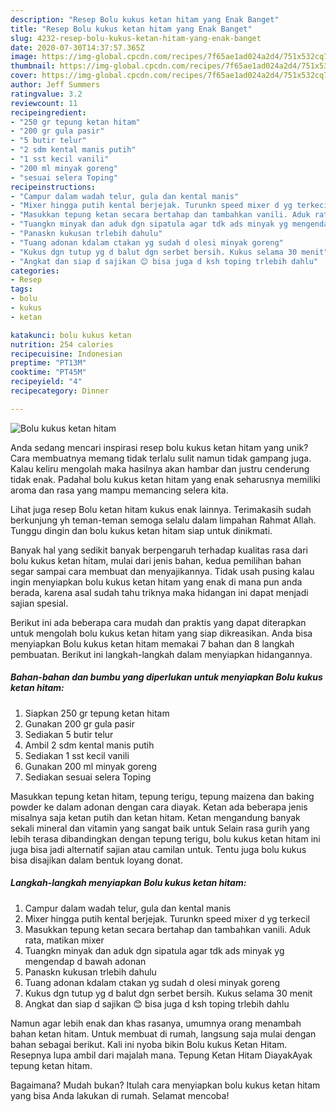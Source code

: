 ```yaml
---
description: "Resep Bolu kukus ketan hitam yang Enak Banget"
title: "Resep Bolu kukus ketan hitam yang Enak Banget"
slug: 4232-resep-bolu-kukus-ketan-hitam-yang-enak-banget
date: 2020-07-30T14:37:57.365Z
image: https://img-global.cpcdn.com/recipes/7f65ae1ad024a2d4/751x532cq70/bolu-kukus-ketan-hitam-foto-resep-utama.jpg
thumbnail: https://img-global.cpcdn.com/recipes/7f65ae1ad024a2d4/751x532cq70/bolu-kukus-ketan-hitam-foto-resep-utama.jpg
cover: https://img-global.cpcdn.com/recipes/7f65ae1ad024a2d4/751x532cq70/bolu-kukus-ketan-hitam-foto-resep-utama.jpg
author: Jeff Summers
ratingvalue: 3.2
reviewcount: 11
recipeingredient:
- "250 gr tepung ketan hitam"
- "200 gr gula pasir"
- "5 butir telur"
- "2 sdm kental manis putih"
- "1 sst kecil vanili"
- "200 ml minyak goreng"
- "sesuai selera Toping"
recipeinstructions:
- "Campur dalam wadah telur, gula dan kental manis"
- "Mixer hingga putih kental berjejak. Turunkn speed mixer d yg terkecil"
- "Masukkan tepung ketan secara bertahap dan tambahkan vanili. Aduk rata, matikan mixer"
- "Tuangkn minyak dan aduk dgn sipatula agar tdk ads minyak yg mengendap d bawah adonan"
- "Panaskn kukusan trlebih dahulu"
- "Tuang adonan kdalam ctakan yg sudah d olesi minyak goreng"
- "Kukus dgn tutup yg d balut dgn serbet bersih. Kukus selama 30 menit"
- "Angkat dan siap d sajikan 😊 bisa juga d ksh toping trlebih dahlu"
categories:
- Resep
tags:
- bolu
- kukus
- ketan

katakunci: bolu kukus ketan 
nutrition: 254 calories
recipecuisine: Indonesian
preptime: "PT13M"
cooktime: "PT45M"
recipeyield: "4"
recipecategory: Dinner

---
```



![Bolu kukus ketan hitam](https://img-global.cpcdn.com/recipes/7f65ae1ad024a2d4/751x532cq70/bolu-kukus-ketan-hitam-foto-resep-utama.jpg)

Anda sedang mencari inspirasi resep bolu kukus ketan hitam yang unik? Cara membuatnya memang tidak terlalu sulit namun tidak gampang juga. Kalau keliru mengolah maka hasilnya akan hambar dan justru cenderung tidak enak. Padahal bolu kukus ketan hitam yang enak seharusnya memiliki aroma dan rasa yang mampu memancing selera kita.

Lihat juga resep Bolu ketan hitam kukus enak lainnya. Terimakasih sudah berkunjung yh teman-teman semoga selalu dalam limpahan Rahmat Allah. Tunggu dingin dan bolu kukus ketan hitam siap untuk dinikmati.

Banyak hal yang sedikit banyak berpengaruh terhadap kualitas rasa dari bolu kukus ketan hitam, mulai dari jenis bahan, kedua pemilihan bahan segar sampai cara membuat dan menyajikannya. Tidak usah pusing kalau ingin menyiapkan bolu kukus ketan hitam yang enak di mana pun anda berada, karena asal sudah tahu triknya maka hidangan ini dapat menjadi sajian spesial.


Berikut ini ada beberapa cara mudah dan praktis yang dapat diterapkan untuk mengolah bolu kukus ketan hitam yang siap dikreasikan. Anda bisa menyiapkan Bolu kukus ketan hitam memakai 7 bahan dan 8 langkah pembuatan. Berikut ini langkah-langkah dalam menyiapkan hidangannya.

<!--inarticleads1-->

##### Bahan-bahan dan bumbu yang diperlukan untuk menyiapkan Bolu kukus ketan hitam:

1. Siapkan 250 gr tepung ketan hitam
1. Gunakan 200 gr gula pasir
1. Sediakan 5 butir telur
1. Ambil 2 sdm kental manis putih
1. Sediakan 1 sst kecil vanili
1. Gunakan 200 ml minyak goreng
1. Sediakan sesuai selera Toping


Masukkan tepung ketan hitam, tepung terigu, tepung maizena dan baking powder ke dalam adonan dengan cara diayak. Ketan ada beberapa jenis misalnya saja ketan putih dan ketan hitam. Ketan mengandung banyak sekali mineral dan vitamin yang sangat baik untuk Selain rasa gurih yang lebih terasa dibandingkan dengan tepung terigu, bolu kukus ketan hitam ini juga bisa jadi alternatif sajian atau camilan untuk. Tentu juga bolu kukus bisa disajikan dalam bentuk loyang donat. 

<!--inarticleads2-->

##### Langkah-langkah menyiapkan Bolu kukus ketan hitam:

1. Campur dalam wadah telur, gula dan kental manis
1. Mixer hingga putih kental berjejak. Turunkn speed mixer d yg terkecil
1. Masukkan tepung ketan secara bertahap dan tambahkan vanili. Aduk rata, matikan mixer
1. Tuangkn minyak dan aduk dgn sipatula agar tdk ads minyak yg mengendap d bawah adonan
1. Panaskn kukusan trlebih dahulu
1. Tuang adonan kdalam ctakan yg sudah d olesi minyak goreng
1. Kukus dgn tutup yg d balut dgn serbet bersih. Kukus selama 30 menit
1. Angkat dan siap d sajikan 😊 bisa juga d ksh toping trlebih dahlu


Namun agar lebih enak dan khas rasanya, umumnya orang menambah bahan ketan hitam. Untuk membuat di rumah, langsung saja mulai dengan bahan sebagai berikut. Kali ini nyoba bikin Bolu kukus Ketan Hitam. Resepnya lupa ambil dari majalah mana. Tepung Ketan Hitam DiayakAyak tepung ketan hitam. 

Bagaimana? Mudah bukan? Itulah cara menyiapkan bolu kukus ketan hitam yang bisa Anda lakukan di rumah. Selamat mencoba!
